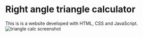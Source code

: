 # Right angle triangle calculator
This is is a website developed with HTML, CSS and JavaScript.
![triangle calc screenshot](https://user-images.githubusercontent.com/78867434/184221367-ebbb8c5e-f93a-4f27-86be-edf04bbf938e.png)


